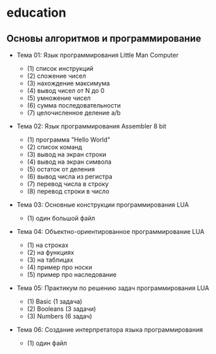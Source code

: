 # education

## Основы алгоритмов и программирование
- Тема 01: Язык программирования Little Man Computer
  - (1) список инструкций
  - (2) сложение чисел
  - (3) нахождение максимума
  - (4) вывод чисел от N до 0
  - (5) умножение чисел
  - (6) сумма последовательности
  - (7) целочисленное деление a/b

 - Тема 02: Язык программирования Assembler 8 bit
   - (1) программа "Hello World"
   - (2) список команд
   - (3) вывод на экран строки
   - (4) вывод на экран символа
   - (5) остаток от деления
   - (6) вывод числа из регистра
   - (7) перевод числа в строку
   - (8) перевод строки в число

 - Тема 03: Основные конструкции программирования LUA
   - (1) один большой файл

 - Тема 04: Объектно-ориентированное программирование LUA
   - (1) на строках
   - (2) на функциях
   - (3) на таблицах
   - (4) пример про носки
   - (5) пример про наследование

 - Тема 05: Практикум по решению задач программирования LUA
   - (1) Basic (1 задача)
   - (2) Booleans (3 задачи)
   - (3) Numbers (6 задач)
  
 - Тема 06: Создание интерпретатора языка программирования
   - (1) один файл 
